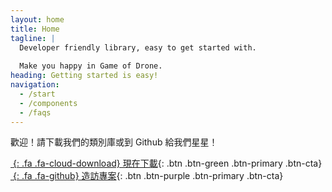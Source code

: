 ```yaml
---
layout: home
title: Home
tagline: |
  Developer friendly library, easy to get started with.
  
  Make you happy in Game of Drone.
heading: Getting started is easy!
navigation:
  - /start
  - /components
  - /faqs
---
```


歡迎！請下載我們的類別庫或到 Github 給我們星星！

<div class="cta-container">

[*&nbsp;*{: .fa .fa-cloud-download} 現在下載][ARCHIEVE]{: .btn .btn-green .btn-primary .btn-cta}
[*&nbsp;*{: .fa .fa-github} 造訪專案][GITHUB]{: .btn .btn-purple .btn-primary .btn-cta}

</div>

[ARCHIEVE]: https://github.com/AlaRduTP/GOD/archive/master.zip
[GITHUB]: https://github.com/AlaRduTP/GOD

